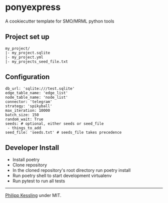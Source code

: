 # ponyexpress

A cookiecutter template for SMO/MRML python tools

## Project set up

```
my_project/
|- my_project.sqlite
|- my_project.yml
|- my_projects_seed_file.txt
```

## Configuration

```
db_url: 'sqlite:///test.sqlite'
edge_table_name: 'edge_list'
node_table_name: 'node_list'
connector: 'telegram'
strategy: 'spikyball'
max_iteration: 10000
batch_size: 150
random_wait: True
seeds: # optional, either seeds or seed_file
 - things_to_add
seed_file: 'seeds.txt' # seeds_file takes precedence
```
## Developer Install

- Install poetry
- Clone repository
- In the cloned repository's root directory run poetry install
- Run poetry shell to start development virtualenv
- Run pytest to run all tests


---

[Philipp Kessling](mailto:p.kessling@leibniz-hbi.de) under MIT.
